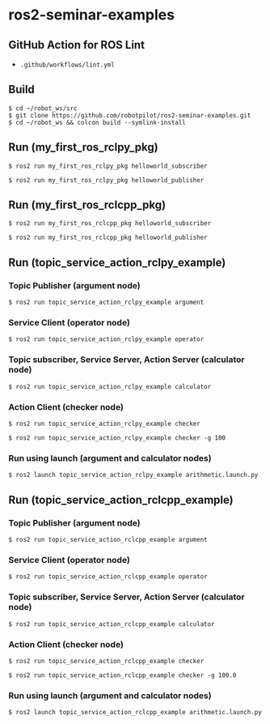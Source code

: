 # ros2-seminar-examples

## GitHub Action for ROS Lint
- `.github/workflows/lint.yml`

## Build
```
$ cd ~/robot_ws/src
$ git clone https://github.com/robotpilot/ros2-seminar-examples.git
$ cd ~/robot_ws && colcon build --symlink-install
```

## Run (my_first_ros_rclpy_pkg)
```
$ ros2 run my_first_ros_rclpy_pkg helloworld_subscriber
```

```
$ ros2 run my_first_ros_rclpy_pkg helloworld_publisher
```

## Run (my_first_ros_rclcpp_pkg)
```
$ ros2 run my_first_ros_rclcpp_pkg helloworld_subscriber
```

```
$ ros2 run my_first_ros_rclcpp_pkg helloworld_publisher
```

## Run (topic_service_action_rclpy_example)
### Topic Publisher (argument node)
```
$ ros2 run topic_service_action_rclpy_example argument
```
### Service Client (operator node)
```
$ ros2 run topic_service_action_rclpy_example operator
```
### Topic subscriber, Service Server, Action Server (calculator node)
```
$ ros2 run topic_service_action_rclpy_example calculator
```
### Action Client (checker node)
```
$ ros2 run topic_service_action_rclpy_example checker
```
```
$ ros2 run topic_service_action_rclpy_example checker -g 100
```
### Run using launch (argument and calculator nodes)
```
$ ros2 launch topic_service_action_rclpy_example arithmetic.launch.py
```

## Run (topic_service_action_rclcpp_example)
### Topic Publisher (argument node)
```
$ ros2 run topic_service_action_rclcpp_example argument
```
### Service Client (operator node)
```
$ ros2 run topic_service_action_rclcpp_example operator
```
### Topic subscriber, Service Server, Action Server (calculator node)
```
$ ros2 run topic_service_action_rclcpp_example calculator
```
### Action Client (checker node)
```
$ ros2 run topic_service_action_rclcpp_example checker
```
```
$ ros2 run topic_service_action_rclcpp_example checker -g 100.0
```
### Run using launch (argument and calculator nodes)
```
$ ros2 launch topic_service_action_rclcpp_example arithmetic.launch.py
```
